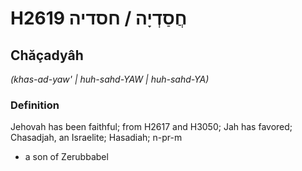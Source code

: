 # H2619 חֲסַדְיָה / חסדיה

## Chăçadyâh

_(khas-ad-yaw' | huh-sahd-YAW | huh-sahd-YA)_

### Definition

Jehovah has been faithful; from H2617 and H3050; Jah has favored; Chasadjah, an Israelite; Hasadiah; n-pr-m

- a son of Zerubbabel
